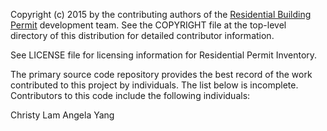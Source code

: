 Copyright (c) 2015 by the contributing authors of the [Residential Building Permit](https://www.psrc.org/residential-building-permits) development team. See the COPYRIGHT file at the top-level directory of this distribution for detailed contributor information.

See LICENSE file for licensing information for Residential Permit Inventory.

The primary source code repository provides the best record of the work contributed to this project by individuals. The list below is incomplete. Contributors to this code include the following individuals:

Christy Lam Angela Yang 
